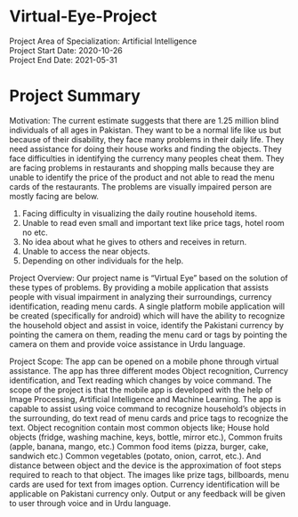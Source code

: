# Virtual-Eye-Project
Project Area of Specialization:	Artificial Intelligence                                                                                                                             
Project Start Date:	2020-10-26	                                                                                                                                                     
Project End Date:	2021-05-31

# Project Summary                                                                                                                                                                   
Motivation:
The current estimate suggests that there are 1.25 million blind individuals of all ages in Pakistan. They want to be a normal life like us but because of their disability, they face many problems in their daily life. They need assistance for doing their house works and finding the objects. They face difficulties in identifying the currency many peoples cheat them. They are facing problems in restaurants and shopping malls because they are unable to identify the price of the product and not able to read the menu cards of the restaurants.
The problems are visually impaired person are mostly facing are below.
1) Facing difficulty in visualizing the daily routine household items.
2) Unable to read even small and important text like price tags, hotel room no etc.
3) No idea about what he gives to others and receives in return.
4) Unable to access the near objects.
5) Depending on other individuals for the help.
 
Project Overview:
Our project name is “Virtual Eye” based on the solution of these types of problems. By providing a mobile application that assists people with visual impairment in analyzing their surroundings, currency identification, reading menu cards. A single platform mobile application will be created (specifically for android) which will have the ability to recognize the household object and assist in voice, identify the Pakistani currency by pointing the camera on them, reading the menu card or tags by pointing the camera on them and provide voice assistance in Urdu language.

Project Scope:
The app can be opened on a mobile phone through virtual assistance. The app has three different modes Object recognition, Currency identification, and Text reading which changes by voice command.
The scope of the project is that the mobile app is developed with the help of Image Processing, Artificial Intelligence and Machine Learning. The app is capable to assist using voice command to recognize household’s objects in the surrounding, do text read of menu cards and price tags to recognize the text. Object recognition contain most common objects like; House hold objects (fridge, washing machine, keys, bottle, mirror etc.), Common fruits (apple, banana, mango, etc.) Common food items (pizza, burger, cake, sandwich etc.) Common vegetables (potato, onion, carrot, etc.). And distance between object and the device is the approximation of foot steps required to reach to that object. The images like prize tags, billboards, menu cards are used for text from images option. Currency identification will be applicable on Pakistani currency only. Output or any feedback will be given to user through voice and in Urdu language.

